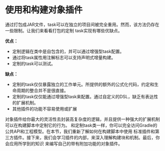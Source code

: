 使用和构建对象插件
=========================
通过打包成JAR文件，task可以在独立的项目间被完全重用。然而，该方法仍存在一些限制。让我们来看看打包的定制
task实现有哪些优缺点。

**优点：**
+ 定制逻辑在类中是自包含的，并可以通过增强型task配置。
+ 通过将task属性用注解标志可以支持声明式增量构建。
+ 定制的task可以测试。

**缺点：**
+ 定制的task仅仅暴露独立的工作单元。所提供的额外的公式化代码，约定和生命周期的整合并不是很直接。
+ 定制的task仅仅能通过增强型task来配置。通过自定义的DSL，缺乏有表达性的扩展机制。
+ 其他插件的功能不容易使用或扩展

对象插件给你最大的灵活性去封装高复杂度的逻辑，并且提供一种强大的扩展机制可以在构建脚本中定制它的行为。
和定制task类一样，你可以完全访问Gradle的公共API和工程模型。在本节，我们重新了解如何在构建脚本中使用
标准插件和第三方插件。接下来，我们会学习插件的内部，来深入理解构建块和机制。最后，你会应用所学到的知识
来编写自己的带有附加功能的对象插件。
